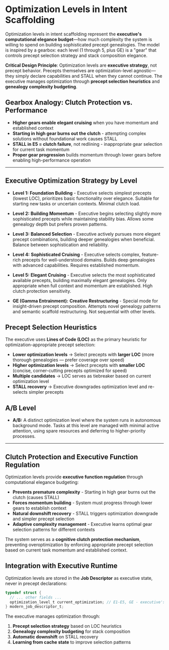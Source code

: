 # Optimization Levels in Intent Scaffolding

Optimization levels in intent scaffolding represent the **executive's computational elegance budget**—how much complexity the system is willing to spend on building sophisticated precept genealogies. The model is inspired by a gearbox: each level (1 through 5, plus GE) is a "gear" that controls precept selection strategy and stack composition elegance.

**Critical Design Principle**: Optimization levels are **executive strategy**, not precept behavior. Precepts themselves are optimization-level agnostic—they simply declare capabilities and STALL when they cannot continue. The executive manages optimization through **precept selection heuristics** and **genealogy complexity budgeting**.

## Gearbox Analogy: Clutch Protection vs. Performance

- **Higher gears enable elegant cruising** when you have momentum and established context
- **Starting in high gear burns out the clutch** - attempting complex solutions without foundational work causes STALL
- **STALL in E5 = clutch failure**, not redlining - inappropriate gear selection for current task momentum
- **Proper gear progression** builds momentum through lower gears before enabling high-performance operation

---


## Executive Optimization Strategy by Level

- **Level 1:** **Foundation Building** - Executive selects simplest precepts (lowest LOC), prioritizes basic functionality over elegance. Suitable for starting new tasks or uncertain contexts. Minimal clutch load.

- **Level 2:** **Building Momentum** - Executive begins selecting slightly more sophisticated precepts while maintaining stability bias. Allows some genealogy depth but prefers proven patterns.

- **Level 3:** **Balanced Selection** - Executive actively pursues more elegant precept combinations, building deeper genealogies when beneficial. Balance between sophistication and reliability.

- **Level 4:** **Sophisticated Cruising** - Executive selects complex, feature-rich precepts for well-understood domains. Builds deep genealogies with advanced capabilities. Requires established momentum.

- **Level 5:** **Elegant Cruising** - Executive selects the most sophisticated available precepts, building maximally elegant genealogies. Only appropriate when full context and momentum are established. High clutch protection sensitivity.

- **GE (Gamma Entrainment):** **Creative Restructuring** - Special mode for insight-driven precept composition. Attempts novel genealogy patterns and semantic scaffold restructuring. Not sequential with other levels.

## Precept Selection Heuristics

The executive uses **Lines of Code (LOC)** as the primary heuristic for optimization-appropriate precept selection:

- **Lower optimization levels** → Select precepts with **larger LOC** (more thorough genealogies — prefer coverage over speed)
- **Higher optimization levels** → Select precepts with **smaller LOC** (concise, corner-cutting precepts optimized for speed)
- **Multiple candidates** → LOC serves as tiebreaker based on current optimization level
- **STALL recovery** → Executive downgrades optimization level and re-selects simpler precepts



## A/B Level
- **A/B:** A distinct optimization level where the system runs in autonomous background mode. Tasks at this level are managed with minimal active attention, using spare resources and deferring to higher-priority processes. 

---

## Clutch Protection and Executive Function Regulation

Optimization levels provide **executive function regulation** through computational elegance budgeting:

- **Prevents premature complexity** - Starting in high gear burns out the clutch (causes STALL)
- **Forces momentum building** - System must progress through lower gears to establish context
- **Natural downshift recovery** - STALL triggers optimization downgrade and simpler precept selection
- **Adaptive complexity management** - Executive learns optimal gear selection patterns for different contexts

The system serves as a **cognitive clutch protection mechanism**, preventing overoptimization by enforcing appropriate precept selection based on current task momentum and established context.

## Integration with Executive Runtime

Optimization levels are stored in the **Job Descriptor** as executive state, never in precept declarations:

```c
typedef struct {
  // ... other fields ...
  optimization_level_t current_optimization; // E1-E5, GE - executive's current gear
} modern_job_descriptor_t;
```

The executive manages optimization through:
1. **Precept selection strategy** based on LOC heuristics
2. **Genealogy complexity budgeting** for stack composition  
3. **Automatic downshift** on STALL recovery
4. **Learning from cache state** to improve selection patterns
